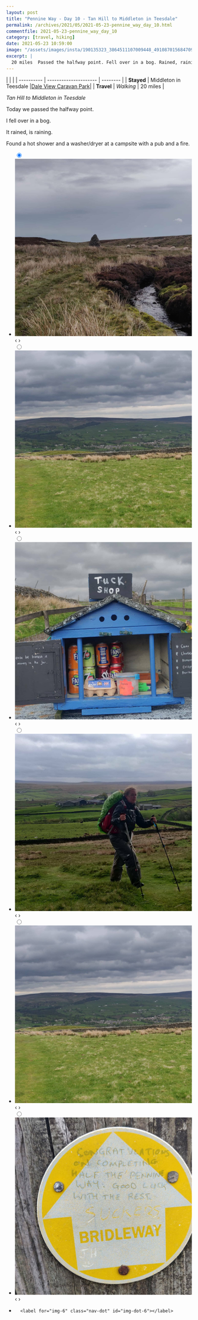 ```yaml
---
layout: post
title: "Pennine Way - Day 10 - Tan Hill to Middleton in Teesdale"
permalink: /archives/2021/05/2021-05-23-pennine_way_day_10.html
commentfile: 2021-05-23-pennine_way_day_10
category: [travel, hiking]
date: 2021-05-23 10:59:00
image: "/assets/images/insta/190135323_3864511107009448_4910870156847094425_n_17936772961492899.jpg"
excerpt: |
  20 miles  Passed the halfway point. Fell over in a bog. Rained, raining. Found a hot shower and washer/dryer.
---
```


|            |                       |
| ---------- | --------------------- | -------- |
| **Stayed** | Middleton in Teesdale |[Dale View Caravan Park](https://daleviewcaravanpark.com/)|
| **Travel** | _Walking_             | 20 miles |

_Tan Hill to Middleton in Teesdale_

Today we passed the halfway point.

I fell over in a bog.

It rained, is raining.

Found a hot shower and a  washer/dryer at a campsite with a pub and a fire.

<ul class="slides">
    <input type="radio" name="radio-btn" id="img-1" checked="checked" />
    <li class="slide-container">
        <div class="slide">
          <a href="/assets/images/insta/189276408_555688902102509_4858998546147838933_n_17893837448107863.jpg"><img src="/assets/images/insta/189276408_555688902102509_4858998546147838933_n_17893837448107863.jpg" /></a>
        </div>
    <div class="nav">
      <label for="img-6" class="prev">&#x2039;</label>
      <label for="img-2" class="next">&#x203a;</label>
    </div>
    </li>
        <input type="radio" name="radio-btn" id="img-2"  />
    <li class="slide-container">
        <div class="slide">
          <a href="/assets/images/insta/189633941_336994984686452_4741916120008970187_n_17896540036979591.jpg"><img src="/assets/images/insta/189633941_336994984686452_4741916120008970187_n_17896540036979591.jpg" /></a>
        </div>
    <div class="nav">
      <label for="img-1" class="prev">&#x2039;</label>
      <label for="img-3" class="next">&#x203a;</label>
    </div>
    </li>
        <input type="radio" name="radio-btn" id="img-3"  />
    <li class="slide-container">
        <div class="slide">
          <a href="/assets/images/insta/191189685_346386880163844_1722931912557353811_n_17900912383966182.jpg"><img src="/assets/images/insta/191189685_346386880163844_1722931912557353811_n_17900912383966182.jpg" /></a>
        </div>
    <div class="nav">
      <label for="img-2" class="prev">&#x2039;</label>
      <label for="img-4" class="next">&#x203a;</label>
    </div>
    </li>
        <input type="radio" name="radio-btn" id="img-4"  />
    <li class="slide-container">
        <div class="slide">
          <a href="/assets/images/insta/189788226_336414614575271_6177687705883167133_n_17868016745440585.jpg"><img src="/assets/images/insta/189788226_336414614575271_6177687705883167133_n_17868016745440585.jpg" /></a>
        </div>
    <div class="nav">
      <label for="img-3" class="prev">&#x2039;</label>
      <label for="img-5" class="next">&#x203a;</label>
    </div>
    </li>
        <input type="radio" name="radio-btn" id="img-5"  />
    <li class="slide-container">
        <div class="slide">
          <a href="/assets/images/insta/190887933_942108123285966_2534486887356792608_n_17897240885061125.jpg"><img src="/assets/images/insta/190887933_942108123285966_2534486887356792608_n_17897240885061125.jpg" /></a>
        </div>
    <div class="nav">
      <label for="img-4" class="prev">&#x2039;</label>
      <label for="img-6" class="next">&#x203a;</label>
    </div>
    </li>
    <input type="radio" name="radio-btn" id="img-6" />
    <li class="slide-container">
        <div class="slide">
          <a href="/assets/images/insta/190135323_3864511107009448_4910870156847094425_n_17936772961492899.jpg"><img src="/assets/images/insta/190135323_3864511107009448_4910870156847094425_n_17936772961492899.jpg" /></a>
        </div>
    <div class="nav">
      <label for="img-5" class="prev">&#x2039;</label>
      <label for="img-1" class="next">&#x203a;</label>
    </div>
    </li>
			
<li class="nav-dots">
      <label for="img-1" class="nav-dot" id="img-dot-1"></label>
      <label for="img-2" class="nav-dot" id="img-dot-2"></label>
      <label for="img-3" class="nav-dot" id="img-dot-3"></label>
      <label for="img-4" class="nav-dot" id="img-dot-4"></label>
      <label for="img-5" class="nav-dot" id="img-dot-5"></label>

      <label for="img-6" class="nav-dot" id="img-dot-6"></label>

</li>
</ul>
